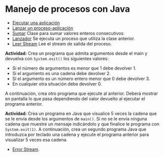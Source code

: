 # Manejo de procesos con Java

- [Ejecutar una aplicación](https://github.com/franlu/DAM-PSP/blob/master/Creacion_procesos/ejecutarApp.java)
- [Lanzar un proceso-aplicación](https://github.com/franlu/DAM-PSP/blob/master/Creacion_procesos/lanzadorProceso.java)
- [Sumar](https://github.com/franlu/DAM-PSP/blob/master/Creacion_procesos/Sumador.java) Clase para sumar valores enteros consecutivos.
- [Lanzador](https://github.com/franlu/DAM-PSP/blob/master/Creacion_procesos/Lanzador.java) Se ejecuta un proceso que utiliza la clase anterior.
- [Leer Stream](https://github.com/franlu/DAM-PSP/blob/master/Creacion_procesos/LanzadorStreamSalida.java) Lee el stream de salida del proceso.

**Actividad:** Crea un programa que admita argumentos desde el main y devuelva con  ```System.exit()``` los siguientes valores:
- Sí el número de argumentos es menor que 1 debe devolver 1.
- Si el argumento es una cadena debe devolver 2.
- Sí el argumento es un número entero menor que 0 debe devolver 3.
- En cualquier otra situación debe devolver 0.
	
A continuación, crea otro programa que ejecute al anterior. Deberá mostrar en pantalla lo que pasa dependiendo del valor devuelto al ejecutar el programa anterior.	

**Actividad:** Crea un programa en Java que visualice 5 veces la cadena que se le envía desde los argumentos de ```main()```. Si no se le envia ninguna cadena que muestre un mensaje indicándolo y que finalice le programa con ```System.exit(1)```.
A continuación, crea un segundo programa Java que introduzca por teclado una cadena y ejecute el programa anterior para visualizar 5 veces esa cadena.


- [Error Stream]().
